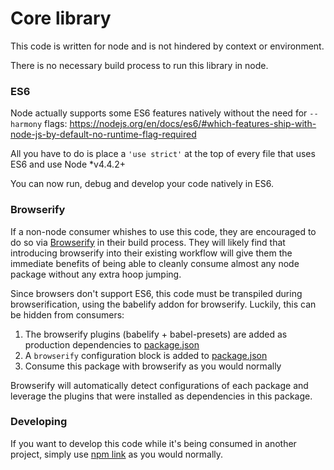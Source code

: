 # Core library

This code is written for node and is not hindered by context or environment.

There is no necessary build process to run this library in node.

### ES6

Node actually supports some ES6 features natively without the need for `--harmony` flags: https://nodejs.org/en/docs/es6/#which-features-ship-with-node-js-by-default-no-runtime-flag-required

All you have to do is place a `'use strict'` at the top of every file that uses
ES6 and use Node \*v4.4.2+

You can now run, debug and develop your code natively in ES6.

### Browserify

If a non-node consumer whishes to use this code, they are encouraged to do so via
[Browserify](browserify.org) in their build process. They will likely find that
introducing browserify into their existing workflow will give them the immediate
benefits of being able to cleanly consume almost any node package without any
extra hoop jumping.

Since browsers don't support ES6, this code must be transpiled during browserification,
using the babelify addon for browserify. Luckily, this can be hidden from consumers:

1. The browserify plugins (babelify + babel-presets) are added as production dependencies to [package.json](package.json#L24-L25)
2. A `browserify` configuration block is added to [package.json](package.json#L11-L22)
3. Consume this package with browserify as you would normally

Browserify will automatically detect configurations of each package and leverage
the plugins that were installed as dependencies in this package.

### Developing

If you want to develop this code while it's being consumed in another project,
simply use [npm link](https://docs.npmjs.com/cli/link) as you would normally.
